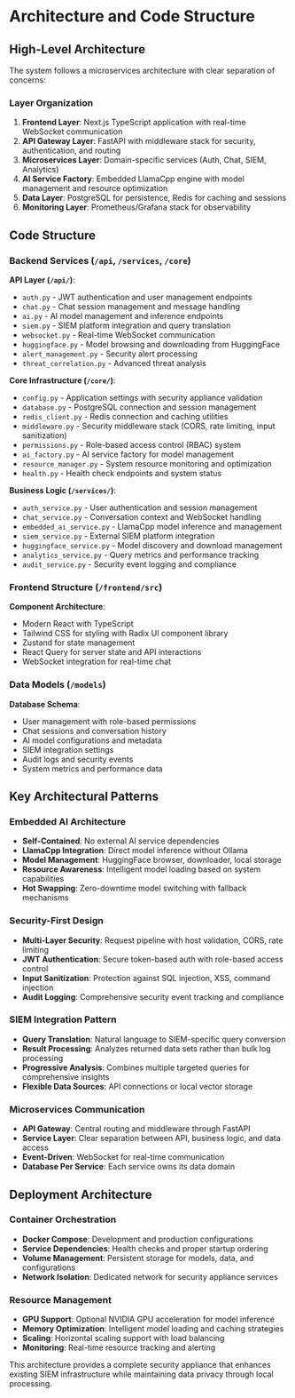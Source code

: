 # Architecture and Code Structure

## High-Level Architecture

The system follows a microservices architecture with clear separation of concerns:

### Layer Organization
1. **Frontend Layer**: Next.js TypeScript application with real-time WebSocket communication
2. **API Gateway Layer**: FastAPI with middleware stack for security, authentication, and routing
3. **Microservices Layer**: Domain-specific services (Auth, Chat, SIEM, Analytics)
4. **AI Service Factory**: Embedded LlamaCpp engine with model management and resource optimization
5. **Data Layer**: PostgreSQL for persistence, Redis for caching and sessions
6. **Monitoring Layer**: Prometheus/Grafana stack for observability

## Code Structure

### Backend Services (`/api`, `/services`, `/core`)

**API Layer (`/api/`)**:
- `auth.py` - JWT authentication and user management endpoints
- `chat.py` - Chat session management and message handling
- `ai.py` - AI model management and inference endpoints
- `siem.py` - SIEM platform integration and query translation
- `websocket.py` - Real-time WebSocket communication
- `huggingface.py` - Model browsing and downloading from HuggingFace
- `alert_management.py` - Security alert processing
- `threat_correlation.py` - Advanced threat analysis

**Core Infrastructure (`/core/`)**:
- `config.py` - Application settings with security appliance validation
- `database.py` - PostgreSQL connection and session management
- `redis_client.py` - Redis connection and caching utilities
- `middleware.py` - Security middleware stack (CORS, rate limiting, input sanitization)
- `permissions.py` - Role-based access control (RBAC) system
- `ai_factory.py` - AI service factory for model management
- `resource_manager.py` - System resource monitoring and optimization
- `health.py` - Health check endpoints and system status

**Business Logic (`/services/`)**:
- `auth_service.py` - User authentication and session management
- `chat_service.py` - Conversation context and WebSocket handling
- `embedded_ai_service.py` - LlamaCpp model inference and management
- `siem_service.py` - External SIEM platform integration
- `huggingface_service.py` - Model discovery and download management
- `analytics_service.py` - Query metrics and performance tracking
- `audit_service.py` - Security event logging and compliance

### Frontend Structure (`/frontend/src`)

**Component Architecture**:
- Modern React with TypeScript
- Tailwind CSS for styling with Radix UI component library
- Zustand for state management
- React Query for server state and API interactions
- WebSocket integration for real-time chat

### Data Models (`/models`)

**Database Schema**:
- User management with role-based permissions
- Chat sessions and conversation history
- AI model configurations and metadata
- SIEM integration settings
- Audit logs and security events
- System metrics and performance data

## Key Architectural Patterns

### Embedded AI Architecture
- **Self-Contained**: No external AI service dependencies
- **LlamaCpp Integration**: Direct model inference without Ollama
- **Model Management**: HuggingFace browser, downloader, local storage
- **Resource Awareness**: Intelligent model loading based on system capabilities
- **Hot Swapping**: Zero-downtime model switching with fallback mechanisms

### Security-First Design
- **Multi-Layer Security**: Request pipeline with host validation, CORS, rate limiting
- **JWT Authentication**: Secure token-based auth with role-based access control
- **Input Sanitization**: Protection against SQL injection, XSS, command injection
- **Audit Logging**: Comprehensive security event tracking and compliance

### SIEM Integration Pattern
- **Query Translation**: Natural language to SIEM-specific query conversion
- **Result Processing**: Analyzes returned data sets rather than bulk log processing
- **Progressive Analysis**: Combines multiple targeted queries for comprehensive insights
- **Flexible Data Sources**: API connections or local vector storage

### Microservices Communication
- **API Gateway**: Central routing and middleware through FastAPI
- **Service Layer**: Clear separation between API, business logic, and data access
- **Event-Driven**: WebSocket for real-time communication
- **Database Per Service**: Each service owns its data domain

## Deployment Architecture

### Container Orchestration
- **Docker Compose**: Development and production configurations
- **Service Dependencies**: Health checks and proper startup ordering
- **Volume Management**: Persistent storage for models, data, and configurations
- **Network Isolation**: Dedicated network for security appliance services

### Resource Management
- **GPU Support**: Optional NVIDIA GPU acceleration for model inference
- **Memory Optimization**: Intelligent model loading and caching strategies
- **Scaling**: Horizontal scaling support with load balancing
- **Monitoring**: Real-time resource tracking and alerting

This architecture provides a complete security appliance that enhances existing SIEM infrastructure while maintaining data privacy through local processing.